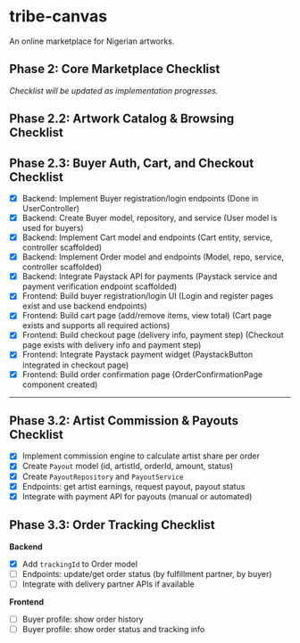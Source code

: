 # tribe-canvas

An online marketplace for Nigerian artworks.

## Phase 2: Core Marketplace Checklist

_Checklist will be updated as implementation progresses._

## Phase 2.2: Artwork Catalog & Browsing Checklist

## Phase 2.3: Buyer Auth, Cart, and Checkout Checklist

-   [x] Backend: Implement Buyer registration/login endpoints (Done in UserController)
-   [x] Backend: Create Buyer model, repository, and service (User model is used for buyers)
-   [x] Backend: Implement Cart model and endpoints (Cart entity, service, controller scaffolded)
-   [x] Backend: Implement Order model and endpoints (Model, repo, service, controller scaffolded)
-   [x] Backend: Integrate Paystack API for payments (Paystack service and payment verification endpoint scaffolded)
-   [x] Frontend: Build buyer registration/login UI (Login and register pages exist and use backend endpoints)
-   [x] Frontend: Build cart page (add/remove items, view total) (Cart page exists and supports all required actions)
-   [x] Frontend: Build checkout page (delivery info, payment step) (Checkout page exists with delivery info and payment step)
-   [x] Frontend: Integrate Paystack payment widget (PaystackButton integrated in checkout page)
-   [x] Frontend: Build order confirmation page (OrderConfirmationPage component created)

---

## Phase 3.2: Artist Commission & Payouts Checklist

-   [x] Implement commission engine to calculate artist share per order
-   [x] Create `Payout` model (id, artistId, orderId, amount, status)
-   [x] Create `PayoutRepository` and `PayoutService`
-   [x] Endpoints: get artist earnings, request payout, payout status
-   [x] Integrate with payment API for payouts (manual or automated)

## Phase 3.3: Order Tracking Checklist

**Backend**

-   [x] Add `trackingId` to Order model
-   [ ] Endpoints: update/get order status (by fulfillment partner, by buyer)
-   [ ] Integrate with delivery partner APIs if available

**Frontend**

-   [ ] Buyer profile: show order history
-   [ ] Buyer profile: show order status and tracking info
